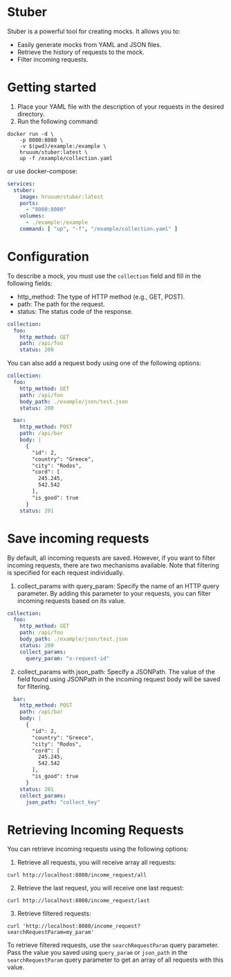 # Stuber

Stuber is a powerful tool for creating mocks. It allows you to:
* Easily generate mocks from YAML and JSON files.
* Retrieve the history of requests to the mock.
* Filter incoming requests.

# Getting started
1. Place your YAML file with the description of your requests in the desired directory.
2. Run the following command:

```shell
docker run -d \
    -p 8080:8080 \
    -v $(pwd)/example:/example \
    hruuum/stuber:latest \
    up -f /example/collection.yaml
```

or use docker-compose:
```yaml
services:
  stuber:
    image: hruuum/stuber:latest
    ports:
      - "8080:8080"
    volumes:
      - ./example:/example
    command: [ "up", "-f", "/example/collection.yaml" ]
```

# Configuration
To describe a mock, you must use the `collection` field and fill in the following fields:
* http_method: The type of HTTP method (e.g., GET, POST).
* path: The path for the request.
* status: The status code of the response.


```yaml
collection:
  foo:
    http_method: GET
    path: /api/foo
    status: 200
```

You can also add a request body using one of the following options:
```yaml
collection:
  foo:
    http_method: GET
    path: /api/foo
    body_path: ./example/json/test.json
    status: 200

  bar:
    http_method: POST
    path: /api/bar
    body: |
      {
        "id": 2,
        "country": "Greece",
        "city": "Rodos",
        "cord": [
          245.245,
          542.542
        ],
        "is_good": true
      }
    status: 201
```

# Save incoming requests
By default, all incoming requests are saved. However, if you want to filter incoming requests, there are two mechanisms available. Note that filtering is specified for each request individually.
1. collect_params with query_param: Specify the name of an HTTP query parameter. By adding this parameter to your requests, you can filter incoming requests based on its value.
```yaml
collection:
  foo:
    http_method: GET
    path: /api/foo
    body_path: ./example/json/test.json
    status: 200
    collect_params:
      query_param: "x-request-id"
```
2. collect_params with json_path: Specify a JSONPath. The value of the field found using JSONPath in the incoming request body will be saved for filtering.
```yaml
  bar:
    http_method: POST
    path: /api/bar
    body: |
      {
        "id": 2,
        "country": "Greece",
        "city": "Rodos",
        "cord": [
          245.245,
          542.542
        ],
        "is_good": true
      }
    status: 201
    collect_params:
      json_path: "collect_key"
```

# Retrieving Incoming Requests
You can retrieve incoming requests using the following options:

1. Retrieve all requests, you will receive array all requests:
```shell
curl http://localhost:8080/income_request/all
```

2. Retrieve the last request, you will receive one last request:
```shell
curl http://localhost:8080/income_request/last
```
3. Retrieve filtered requests: 
```shell
curl 'http://localhost:8080/income_request?searchRequestParam=my_param' 
```
To retrieve filtered requests, use the `searchRequestParam` query parameter. 
Pass the value you saved using `query_param` or `json_path` in the `searchRequestParam` query parameter to get an array of all requests with this value.